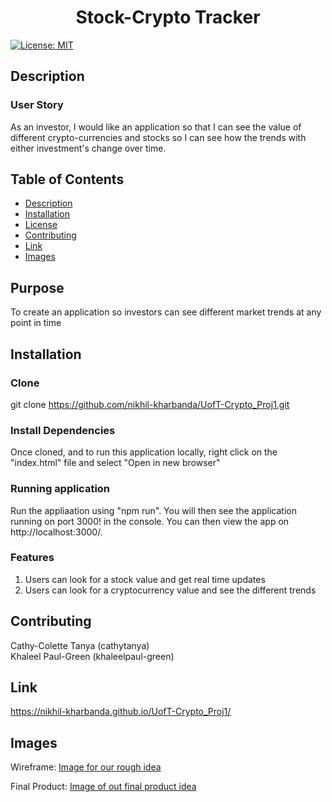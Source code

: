 


<h1 align="center">Stock-Crypto Tracker </h1>

  [![License: MIT](https://img.shields.io/badge/License-MIT-yellow.svg)](https://opensource.org/licenses/MIT) <br />

## Description
  
### User Story
As an investor, I would like an application so that I can see the value of different crypto-currencies and stocks so I can see how the trends with either investment's change over time.

## Table of Contents
  - [Description](#description)
  - [Installation](#installation)
  - [License](#license)
  - [Contributing](#contributing)
  - [Link](#Link)
  - [Images](#images)  

## Purpose
  To create an application so investors can see different market trends at any point in time
  
## Installation

### Clone
  git clone https://github.com/nikhil-kharbanda/UofT-Crypto_Proj1.git

### Install Dependencies
Once cloned, and to run this application locally, right click on the "index.html" file and select "Open in new browser"

### Running application
Run the appliaation using "npm run". You will then see the application running on port 3000! in the console. You can then view the app on http://localhost:3000/.

### Features
1. Users can look for a stock value and get real time updates
2. Users can look for a cryptocurrency value and see the different trends

## Contributing
  Cathy-Colette Tanya (cathytanya)  
  Khaleel Paul-Green (khaleelpaul-green)

## Link
  https://nikhil-kharbanda.github.io/UofT-Crypto_Proj1/

## Images

Wireframe:
[Image for our rough idea](Assets/imgs/wireframe.png)

Final Product:
[Image of out final product idea](Assets/imgs/FinalProduct.PNG)
